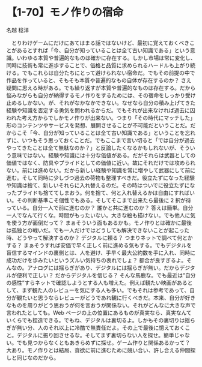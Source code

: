 # 【1-70】モノ作りの宿命

<div class="author">名越 稔洋</div>

　とりわけゲームにだけにあてはまる話ではないけど、最初に覚えておくべきことがあるとすれば「今、自分が知っていることは全て古い知識である」という意識。いわゆる本質や普遍的なものは確かに存在する。しかし市場は常に変化し、同時に技術も常に進歩することで、価格と品質に求められるハードルも上がり続ける。でもこれらは自分たちにとって避けられない宿命だ。でもその前提の中で作品を作っていると、そもそも本質や普遍的なもの自体が存在するのか？ さえ疑問に思える時がある。でも繰り返すが本質や普遍的なものは存在する。だから悩みながらも自分が納得するモノ作りをするためには、その宿命をしっかり受け止めるしかない。が、それがなかなかできない。なぜなら自分の積み上げてきた経験や知識を否定する勇気を問われるからだ。でもそれが出来なければ過去に囚われた考え方からでしかモノ作りが出来ない。つまり「その時代にマッチした」形のコンテンツやサービスを発想、展開させることが不可能だということだ。だからこそ「今、自分が知っていることは全て古い知識である」ということを忘れずに、いつもそう思っておくことだ。でもここまで言い切ると「では自分が過去やってきたことは全て無駄なのか？」と反論したくなるかもしれないが、そういう意味ではない。経験や知識には十分な価値がある。だがそれらは武器としての価値ではなく、防具やプライドとしての価値に近い。故にそれだけでは攻められない。前には進めない。だから新しい経験や知識を常に増やして武器にして前に進む。そして同時に少しづつ過去の荷物も整理すべきだ。役立たずになった経験や知識は捨て、新しいそれらに入れ替えるのだ。その時はついでに役立たずになったプライドも捨ててしまおう。何を捨て、何と入れ替えるかは自由にすればいい。その判断基準こそ個性でもある。そしてそこまで出来たら最後に 2 択が待っている。自分一人で前に進むのか？ 誰かと共に進むのか？ 答えは簡単。自分一人でなんて行くな。時間がもったいない。大きな絵も描けない。でも他人に気を使う方が面倒だって？ まぁそういう面もあるかも。モノ作りとは確かに最後は孤独との戦いだ。でも一人だけではどうしても解決できないことが起こった時、どうやって解決するのか？ デジタルに頼る？ つまりネットで調べて何とかする？ まぁそうすれば安価で早く正しく前に進める気もする。でもデジタルを盲信するマインドの裏側とは、人を避け、手早く最大公約数を手に入れ、同時に成功だけを歩みたいというズルい気持ちの表れでしょ？ 都合が良すぎるよ。そんなの。アナログには揺らぎがあり、デジタルには揺らぎが無い。だからデジタルが便利で正しい？ だからデジタルを信じる？ そんな馬鹿な。でも最近は“自分の感性”すらネットで確認しようとする人も増えた。例えば観たい映画があるとして、まず観た人のレビューを気にする人も多い。でもそれは参考であって、自分が観たいと思うならレビューがどうであれ観に行くべきだ。本来、自分が好きなものを周りがどう思おうが何を言おうが関係ない。それがどんなに大きな声で言われたとしても。Web ページの上の位置にあるものが真実なら、真実なんていくらでも捏造できる。でもね、デジタルは裏切るよ。しかもその裏切りは揺らぎが無い分、人のそれ以上に冷酷で無責任だよ。その上で最後に憶えておくこと。デジタルに振り回させるな。そしてまず裏切らない人を探せ。簡単じゃない。でも見つからなくともあきらめずに探せ。ゲーム作りと関係あるかって？ 大あり。モノ作りとは結局、貪欲に前に進むために競い合い、許し合える仲間探しと同じなのだから。
